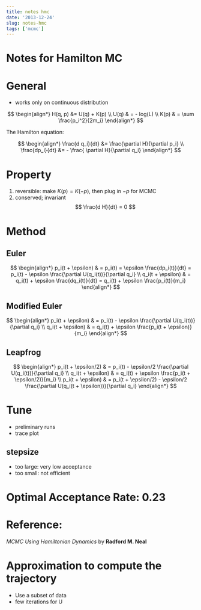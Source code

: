 ```yaml
---
title: notes hmc
date: '2013-12-24'
slug: notes-hmc
tags: ['mcmc']
---
```



Notes for Hamilton MC
===

# General

- works only on continuous distribution

$$
\begin{align*}
H(q, p) &= U(q) + K(p) \\
U(q) & = - log(L) \\
K(p) & = \sum \frac{p_i^2}{2m_i}
\end{align*}
$$

The Hamilton equation:

$$
\begin{align*}
\frac{d q_i}{dt} &=  \frac{\partial H}{\partial p_i} \\
\frac{dp_i}{dt} &=  - \frac{ \partial H}{\partial q_i}
\end{align*}
$$

# Property

1. reversible: make $K(p) = K(-p)$, then plug in $-p$ for MCMC
2. conserved; invariant
$$
\frac{d H}{dt} = 0
$$

# Method

## Euler

$$
\begin{align*}
p_i(t + \epsilon) & = p_i(t) = \epsilon \frac{dp_i(t)}{dt} = p_i(t) - \epsilon \frac{\partial U(q_i(t))}{\partial q_i} \\
q_i(t + \epsilon) & = q_i(t) + \epsilon \frac{dq_i(t)}{dt} = q_i(t) + \epsilon \frac{p_i(t)}{m_i}
\end{align*}
$$

## Modified Euler

$$
\begin{align*}
p_i(t + \epsilon) & =  p_i(t) - \epsilon \frac{\partial U(q_i(t))}{\partial q_i} \\
q_i(t + \epsilon) & =  q_i(t) + \epsilon \frac{p_i(t + \epsilon)}{m_i}
\end{align*}
$$

## Leapfrog

$$
\begin{align*}
p_i(t + \epsilon/2) & =  p_i(t) - \epsilon/2 \frac{\partial U(q_i(t))}{\partial q_i} \\
q_i(t + \epsilon) & =  q_i(t) + \epsilon \frac{p_i(t + \epsilon/2)}{m_i} \\
p_i(t + \epsilon) & =  p_i(t + \epsilon/2) - \epsilon/2 \frac{\partial U(q_i(t + \epsilon))}{\partial q_i}
\end{align*}
$$

# Tune

- preliminary runs
- trace plot

## stepsize

- too large: very low acceptance
- too small: not efficient

# Optimal Acceptance Rate: 0.23

# Reference:

*MCMC Using Hamiltonian Dynamics* by **Radford M. Neal**

# Approximation to compute the trajectory

- Use a subset of data
- few iterations for U
